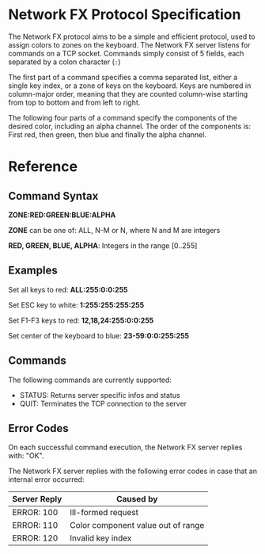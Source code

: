 # Network FX Protocol Specification

The Network FX protocol aims to be a simple and efficient protocol, used to assign colors to zones on the keyboard. The Network FX server listens for commands on a TCP socket. Commands simply consist of 5 fields, each separated by a colon character (`:`)

The first part of a command specifies a comma separated list, either a single key index, or a zone of keys on the keyboard. Keys are numbered in column-major order, meaning that they are counted column-wise starting from top to bottom and from left to right.

The following four parts of a command specify the components of the desired color, including an alpha channel. The order of the components is: First red, then green, then blue and finally the alpha channel.

# Reference

## Command Syntax

**ZONE:RED:GREEN:BLUE:ALPHA**

**ZONE** can be one of: ALL, N-M or N, where N and M are integers

**RED, GREEN, BLUE, ALPHA**: Integers in the range [0..255]

## Examples

Set all keys to red: **ALL:255:0:0:255**

Set ESC key to white: **1:255:255:255:255**

Set F1-F3 keys to red: **12,18,24:255:0:0:255**

Set center of the keyboard to blue: **23-59:0:0:255:255**

## Commands

The following commands are currently supported:

* STATUS: Returns server specific infos and status
* QUIT: Terminates the TCP connection to the server

## Error Codes

On each successful command execution, the Network FX server replies with: "OK".

The Network FX server replies with the following error codes in case that an internal error occurred:

| Server Reply | Caused by                          |
| ------------ | ---------------------------------- |
| ERROR: 100   | Ill-formed request                 |
| ERROR: 110   | Color component value out of range |
| ERROR: 120   | Invalid key index                  |
